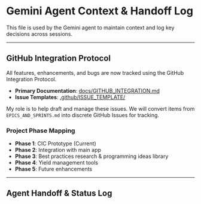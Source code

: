 # Gemini Agent Context & Handoff Log

This file is used by the Gemini agent to maintain context and log key decisions across sessions.

---

## GitHub Integration Protocol

All features, enhancements, and bugs are now tracked using the GitHub Integration Protocol.

- **Primary Documentation**: [docs/GITHUB_INTEGRATION.md](docs/GITHUB_INTEGRATION.md)
- **Issue Templates**: [.github/ISSUE_TEMPLATE/](.github/ISSUE_TEMPLATE/)

My role is to help draft and manage these issues. We will convert items from `EPICS_AND_SPRINTS.md` into discrete GitHub Issues for tracking.

### Project Phase Mapping
- **Phase 1**: CIC Prototype (Current)
- **Phase 2**: Integration with main app
- **Phase 3**: Best practices research & programming ideas library
- **Phase 4**: Yield management tools
- **Phase 5**: Future enhancements

---

## Agent Handoff & Status Log